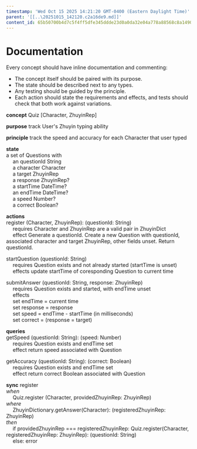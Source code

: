 ```yaml
---
timestamp: 'Wed Oct 15 2025 14:21:20 GMT-0400 (Eastern Daylight Time)'
parent: '[[..\20251015_142120.c2a16de9.md]]'
content_id: 65b50700b4d7c5f4ff5dfe345ddde23d0a0da32e04a778a88568c8a1490bef11
---
```


# Documentation

Every concept should have inline documentation and commenting:

* The concept itself should be paired with its purpose.
* The state should be described next to any types.
* Any testing should be guided by the principle.
* Each action should state the requirements and effects, and tests should check that both work against variations.

**concept** Quiz \[Character, ZhuyinRep]

**purpose** track User's Zhuyin typing ability

**principle** track the speed and accuracy for each Character that user typed

**state**\
a set of Questions with\
  an questionId String\
  a character Character\
  a target ZhuyinRep\
  a response ZhuyinRep?\
  a startTime DateTime?\
  an endTime DateTime?\
  a speed Number?\
  a correct Boolean?

**actions**\
register (Character, ZhuyinRep): (questionId: String)\
  requires Character and ZhuyinRep are a valid pair in ZhuyinDict\
  effect Generate a questionId. Create a new Question with questionId, associated character and target ZhuyinRep, other fields unset. Return questionId.

startQuestion (questionId: String)\
  requires Question exists and not already started (startTime is unset)\
  effects update startTime of coresponding Question to current time

submitAnswer (questionId: String, response: ZhuyinRep)\
  requires Question exists and started, with endTime unset\
  effects\
  set endTime = current time\
  set response = response\
  set speed = endTime - startTime (in milliseconds)\
  set correct = (response = target)

**queries**\
getSpeed (questionId: String): (speed: Number)\
  requires Question exists and endTime set\
  effect return speed associated with Question

getAccuracy (questionId: String): (correct: Boolean)\
  requires Question exists and endTime set\
  effect return correct Boolean associated with Question

**sync** register\
*when*\
  Quiz.register (Character, providedZhuyinRep: ZhuyinRep)\
*where*\
  ZhuyinDictionary.getAnswer(Character): (registeredZhuyinRep: ZhuyinRep)\
*then*\
  if providedZhuyinRep === registeredZhuyinRep: Quiz.register(Character, registeredZhuyinRep: ZhuyinRep): (questionId: String)\
  else: error
